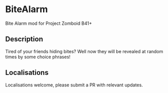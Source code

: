 # BiteAlarm

Bite Alarm mod for Project Zomboid B41+

## Description

Tired of your friends hiding bites? Well now they will be revealed at random times by some choice phrases!

## Localisations

Localisations welcome, please submit a PR with relevant updates.
